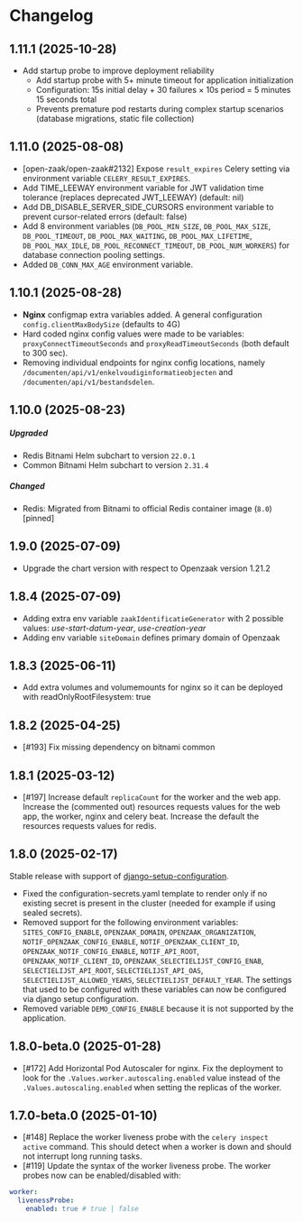 # Changelog

## 1.11.1 (2025-10-28)
- Add startup probe to improve deployment reliability
  - Add startup probe with 5+ minute timeout for application initialization
  - Configuration: 15s initial delay + 30 failures × 10s period = 5 minutes 15 seconds total
  - Prevents premature pod restarts during complex startup scenarios (database migrations, static file collection)

## 1.11.0 (2025-08-08)

- [open-zaak/open-zaak#2132] Expose `result_expires` Celery setting via environment variable `CELERY_RESULT_EXPIRES`.
- Add TIME_LEEWAY environment variable for JWT validation time tolerance (replaces deprecated JWT_LEEWAY) (default: nil)
- Add DB_DISABLE_SERVER_SIDE_CURSORS environment variable to prevent cursor-related errors (default: false)
- Add 8 environment variables (`DB_POOL_MIN_SIZE`, `DB_POOL_MAX_SIZE`, `DB_POOL_TIMEOUT`, `DB_POOL_MAX_WAITING`, `DB_POOL_MAX_LIFETIME`, `DB_POOL_MAX_IDLE`, `DB_POOL_RECONNECT_TIMEOUT`, `DB_POOL_NUM_WORKERS`) for database connection pooling settings. 
- Added `DB_CONN_MAX_AGE` environment variable.

## 1.10.1 (2025-08-28)
- **Nginx** configmap extra variables added. A general configuration `config.clientMaxBodySize` (defaults to 4G)
- Hard coded nginx config values were made to be variables: `proxyConnectTimeoutSeconds` and `proxyReadTimeoutSeconds` (both default to 300 sec).
- Removing individual endpoints for nginx config locations, namely `/documenten/api/v1/enkelvoudiginformatieobjecten` and `/documenten/api/v1/bestandsdelen`.

## 1.10.0 (2025-08-23)
##### Upgraded 
- Redis Bitnami Helm subchart to version `22.0.1`
- Common Bitnami Helm subchart to version `2.31.4`
##### Changed
- Redis: Migrated from Bitnami to official Redis container image (`8.0`) [pinned] 

## 1.9.0 (2025-07-09)

- Upgrade the chart version with respect to Openzaak version 1.21.2 

## 1.8.4 (2025-07-09)

- Adding extra env variable `zaakIdentificatieGenerator` with 2 possible values: *use-start-datum-year*, *use-creation-year* 
- Adding env variable `siteDomain` defines primary domain of Openzaak

## 1.8.3 (2025-06-11)

- Add extra volumes and volumemounts for nginx so it can be deployed with readOnlyRootFilesystem: true

## 1.8.2 (2025-04-25)
- [#193] Fix missing dependency on bitnami common

## 1.8.1 (2025-03-12)

- [#197] Increase default `replicaCount` for the worker and the web app. Increase the (commented out) resources requests values for the web app, the worker, nginx and celery beat. Increase the default the resources requests values for redis.

## 1.8.0 (2025-02-17)

Stable release with support of [django-setup-configuration](https://github.com/maykinmedia/django-setup-configuration). 

- Fixed the configuration-secrets.yaml template to render only if no existing secret is present in the cluster (needed for example if using sealed secrets).
- Removed support for the following environment variables: `SITES_CONFIG_ENABLE`, `OPENZAAK_DOMAIN`, `OPENZAAK_ORGANIZATION`, `NOTIF_OPENZAAK_CONFIG_ENABLE`, `NOTIF_OPENZAAK_CLIENT_ID`, `OPENZAAK_NOTIF_CONFIG_ENABLE`, `NOTIF_API_ROOT`, `OPENZAAK_NOTIF_CLIENT_ID`, `OPENZAAK_SELECTIELIJST_CONFIG_ENAB`, `SELECTIELIJST_API_ROOT`, `SELECTIELIJST_API_OAS`, `SELECTIELIJST_ALLOWED_YEARS`, `SELECTIELIJST_DEFAULT_YEAR`. The settings that used to be configured with these variables can now be configured via django setup configuration.
- Removed variable `DEMO_CONFIG_ENABLE` because it is not supported by the application.

## 1.8.0-beta.0 (2025-01-28)

- [#172] Add Horizontal Pod Autoscaler for nginx. Fix the deployment to look for the `.Values.worker.autoscaling.enabled` value instead of the `.Values.autoscaling.enabled` when setting the replicas of the worker.


## 1.7.0-beta.0 (2025-01-10)

- [#148] Replace the worker liveness probe with the `celery inspect active` command. This should detect when a worker is down and should not interrupt long running tasks.
- [#119] Update the syntax of the worker liveness probe. The worker probes now can be enabled/disabled with:

```yaml
worker:
  livenessProbe:
    enabled: true # true | false
```
